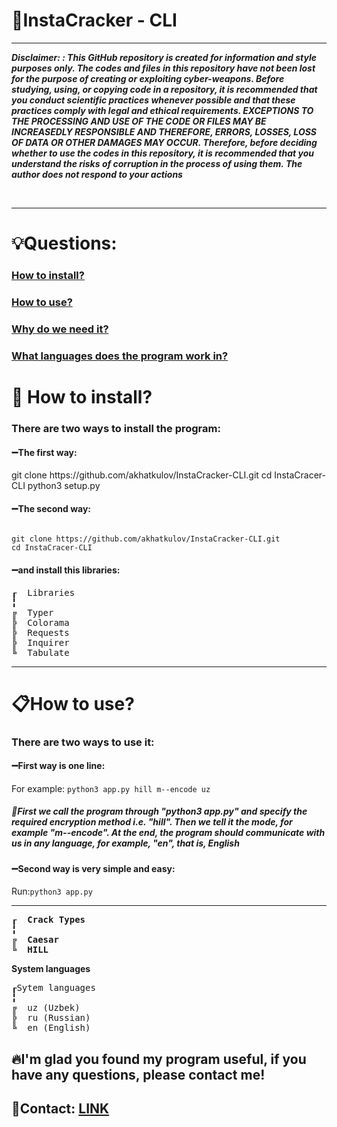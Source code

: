 <b style="text-align: center;"> <h1> 💎InstaCracker - CLI </h1> </b>
<hr>
<i><b>Disclaimer: : This GitHub repository is created for information and style purposes only. The codes and files in this repository have not been lost for the purpose of creating or exploiting cyber-weapons. Before studying, using, or copying code in a repository, it is recommended that you conduct scientific practices whenever possible and that these practices comply with legal and ethical requirements. EXCEPTIONS TO THE PROCESSING AND USE OF THE CODE OR FILES MAY BE INCREASEDLY RESPONSIBLE AND THEREFORE, ERRORS, LOSSES, LOSS OF DATA OR OTHER DAMAGES MAY OCCUR. Therefore, before deciding whether to use the codes in this repository, it is recommended that you understand the risks of corruption in the process of using them.
The author does not respond to your actions</b></i></i> <br>
<p></p> <br>
<hr>
<h1>💡Questions:</h1>
<h3><a href="https://github.com/akhatkulov/UzChipher-CLI#install">How to install?</a></h3>
<h3><a href="https://github.com/akhatkulov/UzChipher-CLI#use">How to use?</a></h3>
<h3><a href="https://github.com/akhatkulov/UzChipher-CLI#cipher_types">Why do we need it?</a></h3>
<h3><a href="https://github.com/akhatkulov/UzChipher-CLI#lang">What languages ​​does the program work in?</a></h3>

<h1 id="install">📁	How to install?</h1>
<h3>There are two ways to install the program:</h3>
<h4>➖The first way: </h4> 

<copy>
git clone https://github.com/akhatkulov/InstaCracker-CLI.git
cd InstaCracer-CLI
python3 setup.py
</copy>
<h4>➖The second way:</h4>
<code>
git clone https://github.com/akhatkulov/InstaCracker-CLI.git
cd InstaCracer-CLI
</code>
<h4>➖and install this libraries:</h4>
<pre>
┎  Libraries
╏
╔  Typer
╠  Colorama
╠  Requests
╠  Inquirer
╚  Tabulate
</pre>
<hr>
<h1 id="use"> 📋How to use? </h1>
<h3>There are two ways to use it:</h3>
<h4>➖First way is one line:</h4>
For example: <code>python3 app.py hill m--encode uz</code>
<h5 id="lang">📌First we call the program through "python3 app.py" and specify the required encryption method i.e. "hill". Then we tell it the mode, for example "m--encode". At the end, the program should communicate with us in any language, for example, "en", that is, English</h5>

<h4>➖Second way is very simple and easy:</h4>
Run:<code>python3 app.py</code>
<hr>

<b id="crack_types">
<pre>
┎  Crack Types 
╏
╔  Caesar
╚  HILL
</pre>
</b>
<b id="lang"> System languages</b>
<pre>
┎Sytem languages
╏
╔  uz (Uzbek)
╠  ru (Russian)
╚  en (English)
</pre>
<h2>🔥I'm glad you found my program useful, if you have any questions, please contact me!</h2>
<h2>📩Contact: <a href="https://t.me/akhatkulov">LINK</a></h2>
<br> <br>
